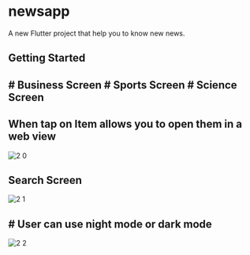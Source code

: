 # newsapp

A new Flutter project that help you to know new news.

## Getting Started

## # Business Screen # Sports Screen # Science Screen
## When tap on Item allows you to open them in a web view 
![2 0](https://github.com/Mah-Moud-Zaki/News-App/assets/114239591/8fc27748-e676-4fcb-9b67-68efa5cbefc4)

## Search Screen 
![2 1](https://github.com/Mah-Moud-Zaki/News-App/assets/114239591/3903d0e7-c71b-4aeb-8575-cf7949866377)

## # User can use night mode or dark mode
![2 2](https://github.com/Mah-Moud-Zaki/News-App/assets/114239591/416de1aa-fa4c-4b80-97fa-0ac0f6dbafb9)
